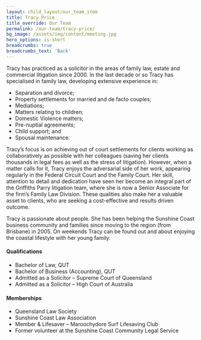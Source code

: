 ```yaml
---
layout: child_layout/our_team_item
title: Tracy Price
title_override: Our Team
permalink: /our-team/tracy-price/
bg_image: /assets/img/content/meeting.jpg
hero_options: is-short
breadcrumbs: true
breadcrumbs_text: 'Back'
---
```


Tracy has practiced as a solicitor in the areas of family law, estate and commercial litigation since 2000.  In the last decade or so Tracy has specialised in family law, developing extensive experience in:

* Separation and divorce;
* Property settlements for married and de facto couples;
* Mediations;
* Matters relating to children;
* Domestic Violence matters;
* Pre-nuptial agreements;
* Child support; and
* Spousal maintenance.

Tracy’s focus is on achieving out of court settlements for clients working as collaboratively as possible with her colleagues (saving her clients thousands in legal fees as well as the stress of litigation). However, when a matter calls for it, Tracy enjoys the adversarial side of her work, appearing regularly in the Federal Circuit Court and the Family Court.  Her skill, attention to detail and dedication have seen her become an integral part of the Griffiths Parry litigation team, where she is now a Senior Associate for the firm’s Family Law Division. These qualities also make her a valuable asset to clients, who are seeking a cost-effective and results driven outcome.

Tracy is passionate about people. She has been helping the Sunshine Coast business community and families since moving to the region (from Brisbane) in 2005. On weekends Tracy can be found out and about enjoying the coastal lifestyle with her young family.

#### Qualifications
* Bachelor of Law, QUT
* Bachelor of Business (Accounting), QUT
* Admitted as a Solicitor – Supreme Court of Queensland
* Admitted as a Solicitor – High Court of Australia

#### Memberships
* Queensland Law Society
* Sunshine Coast Law Association
* Member & Lifesaver – Maroochydore Surf Lifesaving Club
* Former volunteer at the Sunshine Coast Community Legal Service